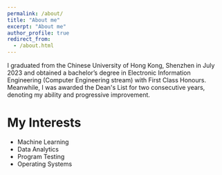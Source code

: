 ```yaml
---
permalink: /about/
title: "About me"
excerpt: "About me"
author_profile: true
redirect_from: 
  - /about.html
---
```



I graduated from the Chinese University of Hong Kong, Shenzhen in July 2023 and obtained a bachelor’s degree in Electronic Information Engineering (Computer Engineering stream) with First Class Honours. Meanwhile, I was awarded the Dean's List for two consecutive years, denoting my ability and progressive improvement.


My Interests
=====
* Machine Learning
* Data Analytics
* Program Testing
* Operating Systems